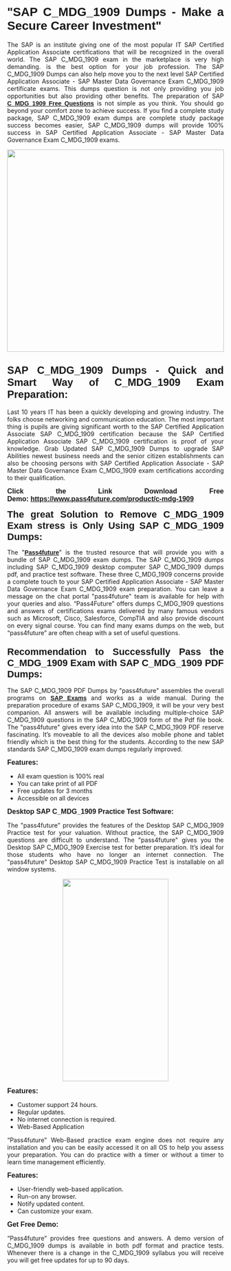 
<h1 style="text-align: justify;"><span style="font-family:Tahoma,Geneva,sans-serif;"><strong>"SAP C_MDG_1909 Dumps - Make a Secure Career Investment"</strong></span></h1>

<p style="text-align: justify;">The SAP is an institute giving one of the most popular IT SAP Certified Application Associate certifications that will be recognized in the overall world. The SAP C_MDG_1909 exam in the marketplace is very high demanding. is the best option for your job profession. The SAP C_MDG_1909 Dumps can also help move you to the next level SAP Certified Application Associate - SAP Master Data Governance Exam C_MDG_1909 certificate exams. This dumps question is not only providing you job opportunities but also providing other benefits. The preparation of SAP <span style="font-family:Tahoma,Geneva,sans-serif;"><strong><a href="https://www.pass4future.com/questions/sap/c-mdg-1909">C_MDG_1909 Free Questions</a></strong></span> is not simple as you think. You should go beyond your comfort zone to achieve success. If you find a complete study package, SAP C_MDG_1909 exam dumps are complete study package success becomes easier, SAP C_MDG_1909 dumps will provide 100% success in SAP Certified Application Associate - SAP Master Data Governance Exam C_MDG_1909 exams.</p>

<p style="text-align: justify;"><a href="https://www.pass4future.com/product/c-mdg-1909"><img alt="" src="https://lh3.googleusercontent.com/pw/AM-JKLVhEO4I138wJzOepD3laGU-R1M7eT-OTYdow6pCESip26lSeaxxzS9BVWUKuzj1e3L_MoxCfVgBEvV8ODwl1LGzlZbt6HJm3NXXplPwnYiBfuYM_eQCcVVRMaAwHdsl3AhHOZS-up7mzwmd4i4EpEGq=w1112-h625-no?authuser=0" style="width: 100%; height: 470px;" /></a></p>

<h2 style="text-align: justify;"><span style="font-size:24px;"><strong><span style="font-family:Tahoma,Geneva,sans-serif;">SAP C_MDG_1909 Dumps - Quick and Smart Way of C_MDG_1909 Exam Preparation:</span></strong></span></h2>

<p style="text-align: justify;">Last 10 years IT has been a quickly developing and growing industry. The folks choose networking and communication education. The most important thing is pupils are giving significant worth to the SAP Certified Application Associate SAP C_MDG_1909 certification because the SAP Certified Application Associate SAP C_MDG_1909 certification is proof of your knowledge. Grab Updated SAP C_MDG_1909 Dumps to upgrade SAP Abilities newest business needs and the senior citizen establishments can also be choosing persons with SAP Certified Application Associate - SAP Master Data Governance Exam C_MDG_1909 exam certifications according to their qualification.</p>

<p style="text-align: justify;"><strong><span style="font-family:Lucida Sans Unicode,Lucida Grande,sans-serif;"><span style="font-size:16px;">Click the Link Download Free Demo: <a href="https://www.pass4future.com/product/c-mdg-1909">https://www.pass4future.com/product/c-mdg-1909</a></span></span></strong></p>

<p style="text-align: justify;"><strong><span style="font-size:22px;"><span style="font-family:Tahoma,Geneva,sans-serif;">The great Solution to Remove C_MDG_1909 Exam stress is Only Using SAP C_MDG_1909 Dumps:</span></span></strong></p>

<p style="text-align: justify;">The "<span style="font-family:Lucida Sans Unicode,Lucida Grande,sans-serif;"><a href="https://www.pass4future.com/"><strong>Pass4future</strong></a></span>" is the trusted resource that will provide you with a bundle of SAP C_MDG_1909 exam dumps. The SAP C_MDG_1909 dumps including SAP C_MDG_1909 desktop computer SAP C_MDG_1909 dumps pdf, and practice test software. These three C_MDG_1909 concerns provide a complete touch to your SAP Certified Application Associate - SAP Master Data Governance Exam C_MDG_1909 exam preparation. You can leave a message on the chat portal "pass4future" team is available for help with your queries and also. “Pass4Future” offers dumps C_MDG_1909 questions and answers of certifications exams delivered by many famous vendors such as Microsoft, Cisco, Salesforce, CompTIA and also provide discount on every signal course. You can find many exams dumps on the web, but “pass4future” are often cheap with a set of useful questions.</p>

<h3 style="text-align: justify;"><span style="font-size:22px;"><strong><span style="font-family:Tahoma,Geneva,sans-serif;">Recommendation to Successfully Pass the C_MDG_1909 Exam with SAP C_MDG_1909 PDF Dumps:</span></strong></span></h3>

<p style="text-align: justify;">The SAP C_MDG_1909 PDF Dumps by "pass4future" assembles the overall programs on <span style="font-family:Lucida Sans Unicode,Lucida Grande,sans-serif;"><strong><a href="https://www.pass4future.com/sap">SAP Exams</a></strong></span> and works as a wide manual. During the preparation procedure of exams SAP C_MDG_1909, it will be your very best companion. All answers will be available including multiple-choice SAP C_MDG_1909 questions in the SAP C_MDG_1909 form of the Pdf file book. The "pass4future" gives every idea into the SAP C_MDG_1909 PDF reserve fascinating. It’s moveable to all the devices also mobile phone and tablet friendly which is the best thing for the students. According to the new SAP standards SAP C_MDG_1909 exam dumps regularly improved.</p>

<p style="text-align: justify;"><span style="font-family:Lucida Sans Unicode,Lucida Grande,sans-serif;"><span style="font-size:16px;"><strong>Features:</strong></span></span></p>

<ul>
	<li style="text-align: justify;">All exam question is 100% real</li>
	<li style="text-align: justify;">You can take print of all PDF</li>
	<li style="text-align: justify;">Free updates for 3 months </li>
	<li style="text-align: justify;">Accessible on all devices</li>
</ul>

<p style="text-align: justify;"><span style="font-family:Tahoma,Geneva,sans-serif;"><span style="font-size:16px;"><strong>Desktop SAP C_MDG_1909 Practice Test Software:</strong></span></span></p>

<p style="text-align: justify;">The "pass4future" provides the features of the Desktop SAP C_MDG_1909 Practice test for your valuation. Without practice, the SAP C_MDG_1909 questions are difficult to understand. The "pass4future" gives you the Desktop SAP C_MDG_1909 Exercise test for better preparation. It’s ideal for those students who have no longer an internet connection. The "pass4future" Desktop SAP C_MDG_1909 Practice Test is installable on all window systems.</p>

<p style="text-align: center;"><a href="https://www.pass4future.com/product/c-mdg-1909"><img alt="" src="https://lh3.googleusercontent.com/pw/AM-JKLV3yUm3jiqqIo1xIsj1VJ_UeysYexQY-pRYO0rIFl3vg11QZioN-gzffpw2AfKqFynWuvoXOreWrWS0swpr4xmOSWfwII2jvatteuqrfxiWGFBSHPiZUCoi33jqeymK5dmu-0enyX6tayRCAMHw05jv=s625-no?authuser=0" style="width: 70%; height: 470px;" /></a></p>

<p style="text-align: justify;"><span style="font-size:16px;"><span style="font-family:Lucida Sans Unicode,Lucida Grande,sans-serif;"><strong>Features:</strong></span></span></p>

<ul>
	<li style="text-align: justify;">Customer support 24 hours. </li>
	<li style="text-align: justify;">Regular updates. </li>
	<li style="text-align: justify;">No internet connection is required.</li>
	<li style="text-align: justify;">Web-Based Application</li>
</ul>

<p style="text-align: justify;">“Pass4future” Web-Based practice exam engine does not require any installation and you can be easily accessed it on all OS to help you assess your preparation. You can do practice with a timer or without a timer to learn time management efficiently.</p>

<p style="text-align: justify;"><strong><span style="font-size:16px;"><span style="font-family:Lucida Sans Unicode,Lucida Grande,sans-serif;">Features:</span></span></strong></p>

<ul>
	<li style="text-align: justify;">User-friendly web-based application.</li>
	<li style="text-align: justify;">Run-on any browser. </li>
	<li style="text-align: justify;">Notify updated content.</li>
	<li style="text-align: justify;">Can customize your exam.</li>
</ul>

<p style="text-align: justify;"><span style="font-size:16px;"><span style="font-family:Lucida Sans Unicode,Lucida Grande,sans-serif;"><strong>Get Free Demo:</strong></span></span></p>

<p style="text-align: justify;">“Pass4future” provides free questions and answers. A demo version of C_MDG_1909 dumps is available in both pdf format and practice tests. Whenever there is a change in the C_MDG_1909 syllabus you will receive you will get free updates for up to 90 days. </p>
